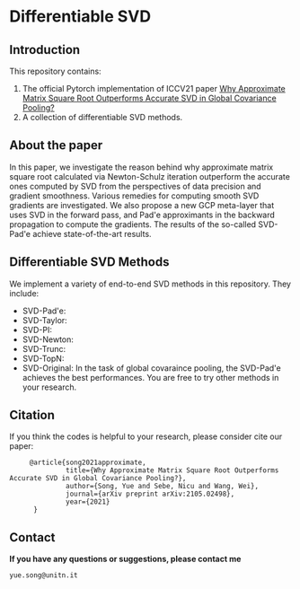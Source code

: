 # Differentiable SVD


## Introduction

This repository contains:
1. The official Pytorch implementation of ICCV21 paper [Why Approximate Matrix Square Root Outperforms Accurate SVD in Global Covariance Pooling?](https://arxiv.org/abs/2105.02498)
2. A collection of differentiable SVD methods.

## About the paper

In this paper, we investigate the reason behind why approximate matrix square root calculated via Newton-Schulz iteration outperform the accurate ones computed by SVD from the perspectives of data precision and gradient smoothness. Various remedies for
computing smooth SVD gradients are investigated. We also propose a new GCP meta-layer that uses SVD in the forward pass, and Pad\'e approximants in the backward propagation to compute the gradients. The results of the so-called SVD-Pad\'e achieve state-of-the-art results.

## Differentiable SVD Methods
We implement a variety of end-to-end SVD methods in this repository. They include:
- SVD-Pad\'e: 
- SVD-Taylor:
- SVD-PI:
- SVD-Newton:
- SVD-Trunc:
- SVD-TopN:
- SVD-Original:
In the task of global covaraince pooling, the SVD-Pad\'e achieves the best performances. You are free to try other methods in your research. 

## Citation 
If you think the codes is helpful to your research, please consider cite our paper:

         @article{song2021approximate,
                  title={Why Approximate Matrix Square Root Outperforms Accurate SVD in Global Covariance Pooling?},
                  author={Song, Yue and Sebe, Nicu and Wang, Wei},
                  journal={arXiv preprint arXiv:2105.02498},
                  year={2021}
          }
## Contact

**If you have any questions or suggestions, please contact me**

`yue.song@unitn.it`
